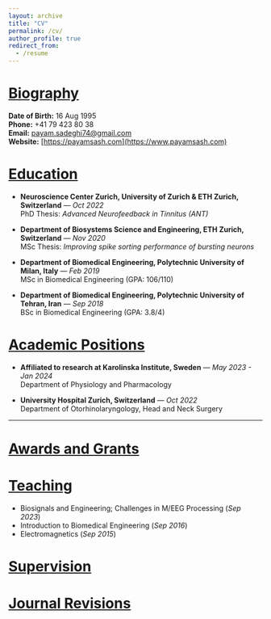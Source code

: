 ```yaml
---
layout: archive
title: "CV"
permalink: /cv/
author_profile: true
redirect_from:
  - /resume
---
```


[Biography](#)
=========

**Date of Birth:** 16 Aug 1995\
**Phone:** +41 79 423 80 38\
**Email:** [payam.sadeghi74@gmail.com](mailto:payam.sadeghi74@gmail.com)  
**Website:** [https://payamsash.com](https://www.payamsash.com)  


[Education](#)
=========

- **Neuroscience Center Zurich, University of Zurich & ETH Zurich, Switzerland** — *Oct 2022*  
  PhD Thesis: *Advanced Neurofeedback in Tinnitus (ANT)*

- **Department of Biosystems Science and Engineering, ETH Zurich, Switzerland** — *Nov 2020*  
  MSc Thesis: *Improving spike sorting performance of bursting neurons*

- **Department of Biomedical Engineering, Polytechnic University of Milan, Italy** — *Feb 2019*  
  MSc in Biomedical Engineering (GPA: 106/110)

- **Department of Biomedical Engineering, Polytechnic University of Tehran, Iran** — *Sep 2018*  
  BSc in Biomedical Engineering (GPA: 3.8/4)


[Academic Positions](#)
=========

- **Affiliated to research at Karolinska Institute, Sweden** — *May 2023 - Jan 2024*  
  Department of Physiology and Pharmacology

- **University Hospital Zurich, Switzerland** — *Oct 2022*  
  Department of Otorhinolaryngology, Head and Neck Surgery

---

[Awards and Grants](#)
=========

[Teaching](#)
=========


  - Biosignals and Engineering; Challenges in M/EEG Processing (*Sep 2023*)
  - Introduction to Biomedical Engineering (*Sep 2016*)
  - Electromagnetics (*Sep 2015*)


[Supervision](#)
=========


[Journal Revisions](#)
=========

